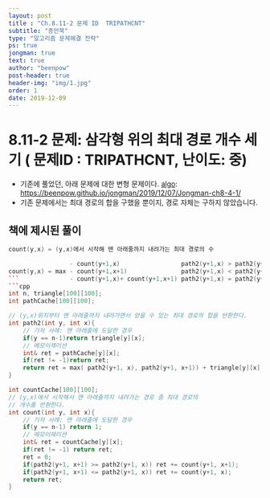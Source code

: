 ```yaml
---
layout: post
title : "Ch.8.11-2 문제 ID  TRIPATHCNT"
subtitle: "종만북"
type: "알고리즘 문제해결 전략"
ps: true
jongman: true
text: true
author: "beenpow"
post-header: true
header-img: "img/1.jpg"
order: 1
date: 2019-12-09
---
```


# 8.11-2 문제: 삼각형 위의 최대 경로 개수 세기 ( 문제ID : TRIPATHCNT, 난이도: 중)
[algo]: <https://algospot.com/judge/problem/read/TRIPATHCNT>

- 기존에 풀었던, 아래 문제에 대한 변형 문제이다.
[algo]: <https://beenpow.github.io/jongman/2019/12/07/Jongman-ch8-4-1/>
- 기존 문제에서는 최대 경로의 합을 구했을 뿐이지, 경로 자체는 구하지 않았습니다.

## 책에 제시된 풀이

```cpp
count(y,x) = (y,x)에서 시작해 맨 아래줄까지 내려가는 최대 경로의 수

                 - count(y+1,x)                 path2(y+1,x) > path2(y+1,x+1)
count(y,x) = max - count(y+1,x+1)               path2(y+1,x) < path2(y+1,x+1)
```              - count(y+1,x)+ count(y+1,x+1) path2(y+1,x) = path2(y+1,x+1)
```cpp
int n, triangle[100][100];
int pathCache[100][100];

// (y,x)위치부터 맨 아래줄까지 내려가면서 얻을 수 있는 최대 경로의 합을 반환한다.
int path2(int y, int x){
    // 기저 사례: 맨 아래줄에 도달한 경우
    if(y == n-1)return triangle[y][x];
    // 메모이제이션
    int& ret = pathCache[y][x];
    if(ret != -1)return ret;
    return ret = max( path2(y+1, x), path2(y+1, x+1)) + triangle[y][x];
}

int countCache[100][100];
// (y,x)에서 시작해서 맨 아래줄까지 내려가는 경로 중 최대 경로의
// 개수를 반환한다.
int count(int y, int x){
    // 기저 사례: 맨 아래줄에 도달한 경우
    if(y == n-1) return 1;
    // 메모이제이션
    int& ret = countCache[y][x];
    if(ret != -1) return ret;
    ret = 0;
    if(path2(y+1, x+1) >= path2(y+1, x)) ret += count(y+1, x+1);
    if(path2(y+1, x+1) <= path2(y+1, x)) ret += count(y+1, x);
    return ret;
}
```
